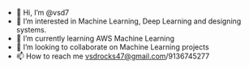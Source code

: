 - 👋 Hi, I’m @vsd7
- 👀 I’m interested in Machine Learning, Deep Learning and designing systems.
- 🌱 I’m currently learning AWS Machine Learning
- 💞️ I’m looking to collaborate on Machine Learning projects
- 📫 How to reach me vsdrocks47@gmail.com/9136745277

<!---
vsd7/vsd7 is a ✨ special ✨ repository because its `README.md` (this file) appears on your GitHub profile.
You can click the Preview link to take a look at your changes.
--->
